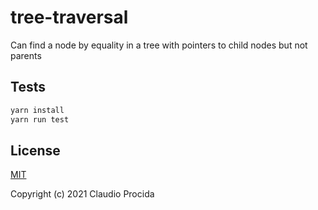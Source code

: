 # tree-traversal

Can find a node by equality in a tree with pointers to child nodes but not parents

## Tests

```sh
yarn install
yarn run test 
```

## License

[MIT](https://opensource.org/licenses/MIT)

Copyright (c) 2021 Claudio Procida